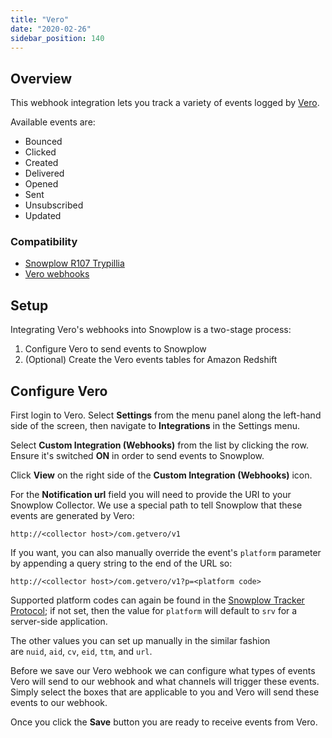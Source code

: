 ```yaml
---
title: "Vero"
date: "2020-02-26"
sidebar_position: 140
---
```


## Overview

This webhook integration lets you track a variety of events logged by [Vero](https://www.getvero.com/).

Available events are:

- Bounced
- Clicked
- Created
- Delivered
- Opened
- Sent
- Unsubscribed
- Updated

### Compatibility

- [Snowplow R107 Trypillia](https://github.com/snowplow/snowplow/releases/tag/r107-trypillia)
- [Vero webhooks](https://help.getvero.com/articles/setting-up-veros-webhooks)

## Setup

Integrating Vero's webhooks into Snowplow is a two-stage process:

1. Configure Vero to send events to Snowplow
2. (Optional) Create the Vero events tables for Amazon Redshift

## Configure Vero

First login to Vero. Select **Settings** from the menu panel along the left-hand side of the screen, then navigate to **Integrations** in the Settings menu.

Select **Custom Integration (Webhooks)** from the list by clicking the row. Ensure it's switched **ON** in order to send events to Snowplow.

Click **View** on the right side of the **Custom Integration (Webhooks)** icon.

For the **Notification url** field you will need to provide the URI to your Snowplow Collector. We use a special path to tell Snowplow that these events are generated by Vero:

```markup
http://<collector host>/com.getvero/v1
```

If you want, you can also manually override the event's `platform` parameter by appending a query string to the end of the URL so:

```markup
http://<collector host>/com.getvero/v1?p=<platform code>
```

Supported platform codes can again be found in the [Snowplow Tracker Protocol](/docs/collecting-data/collecting-from-own-applications/snowplow-tracker-protocol/index.md); if not set, then the value for `platform` will default to `srv` for a server-side application.

The other values you can set up manually in the similar fashion are `nuid`, `aid`, `cv`, `eid`, `ttm`, and `url`.

Before we save our Vero webhook we can configure what types of events Vero will send to our webhook and what channels will trigger these events. Simply select the boxes that are applicable to you and Vero will send these events to our webhook.

Once you click the **Save** button you are ready to receive events from Vero.
